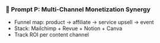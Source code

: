 ### 💼 Prompt P: Multi-Channel Monetization Synergy
- Funnel map: product → affiliate → service upsell → event
- Stack: Mailchimp + Revue + Notion + Canva
- Track ROI per content channel